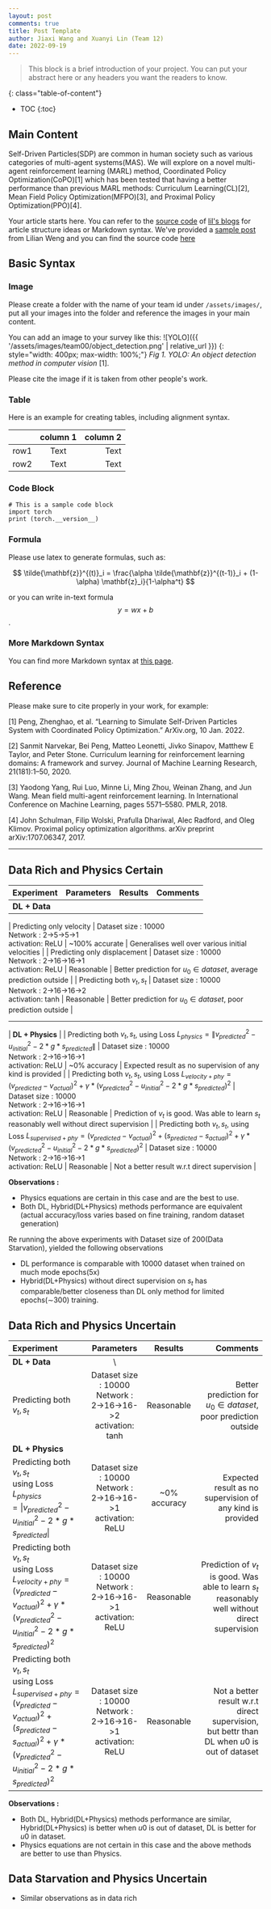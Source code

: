 ```yaml
---
layout: post
comments: true
title: Post Template
author: Jiaxi Wang and Xuanyi Lin (Team 12)
date: 2022-09-19
---
```



> This block is a brief introduction of your project. You can put your abstract here or any headers you want the readers to know.

<!--more-->
{: class="table-of-content"}
* TOC
{:toc}

## Main Content
Self-Driven Particles(SDP) are common in human society such as various categories of multi-agent systems(MAS). We will explore on a novel multi-agent reinforcement learning (MARL) method, Coordinated Policy Optimization(CoPO)[1] which has been tested that having a better performance than previous MARL methods: Curriculum Learning(CL)[2], Mean Field Policy Optimization(MFPO)[3], and Proximal Policy Optimization(PPO)[4].



Your article starts here. You can refer to the [source code](https://github.com/lilianweng/lil-log/tree/master/_posts) of [lil's blogs](https://lilianweng.github.io/lil-log/) for article structure ideas or Markdown syntax. We've provided a [sample post](https://ucla-rlcourse.github.io/CS269-projects-2022fall/2017/06/21/an-overview-of-deep-learning.html) from Lilian Weng and you can find the source code [here](https://github.com/ucla-rlcourse/CS269-projects-2022fall/blob/main/_posts/2017-06-21-an-overview-of-deep-learning.md)

## Basic Syntax
### Image
Please create a folder with the name of your team id under `/assets/images/`, put all your images into the folder and reference the images in your main content.

You can add an image to your survey like this:
![YOLO]({{ '/assets/images/team00/object_detection.png' | relative_url }})
{: style="width: 400px; max-width: 100%;"}
*Fig 1. YOLO: An object detection method in computer vision* [1].

Please cite the image if it is taken from other people's work.


### Table
Here is an example for creating tables, including alignment syntax.

|             | column 1    |  column 2     |
| :---        |    :----:   |          ---: |
| row1        | Text        | Text          |
| row2        | Text        | Text          |



### Code Block
```
# This is a sample code block
import torch
print (torch.__version__)
```


### Formula
Please use latex to generate formulas, such as:

$$
\tilde{\mathbf{z}}^{(t)}_i = \frac{\alpha \tilde{\mathbf{z}}^{(t-1)}_i + (1-\alpha) \mathbf{z}_i}{1-\alpha^t}
$$

or you can write in-text formula $$y = wx + b$$.

### More Markdown Syntax
You can find more Markdown syntax at [this page](https://www.markdownguide.org/basic-syntax/).

## Reference
Please make sure to cite properly in your work, for example:

[1] Peng, Zhenghao, et al. “Learning to Simulate Self-Driven Particles System with Coordinated Policy Optimization.” ArXiv.org, 10 Jan. 2022. 

[2] Sanmit Narvekar, Bei Peng, Matteo Leonetti, Jivko Sinapov, Matthew E Taylor, and Peter Stone. Curriculum learning for reinforcement learning domains: A framework and survey. Journal of Machine Learning Research, 21(181):1–50, 2020.

[3] Yaodong Yang, Rui Luo, Minne Li, Ming Zhou, Weinan Zhang, and Jun Wang. Mean field multi-agent reinforcement learning. In International Conference on Machine Learning, pages 5571–5580. PMLR, 2018.

[4] John Schulman, Filip Wolski, Prafulla Dhariwal, Alec Radford, and Oleg Klimov. Proximal policy optimization algorithms. arXiv preprint arXiv:1707.06347, 2017.


---


## Data Rich and Physics Certain

| Experiment 					| Parameters  											| Results  								| Comments 							|
| :---       					|    :----:   											|     :---: 							|     ---: 							|
| **DL + Data**																																						|

| Predicting only velocity  	| Dataset size : 10000<br> Network : 2->5->5->1 <br> activation: ReLU	|  ~100% accurate	| Generalises well over various initial velocities |
| Predicting only displacement 	| Dataset size : 10000<br> Network : 2->16->16->1 <br>	activation: ReLU |	Reasonable		| Better prediction for $u_0 \in dataset$, average prediction outside | 
| Predicting both $v_t, s_t$	| Dataset size : 10000<br> Network : 2->16->16->2 <br>	activation: tanh	|	Reasonable		| Better prediction for $u_0 \in dataset$, poor prediction outside |

-----

| **DL + Physics**																																			|
| Predicting both $v_t, s_t$, using Loss $L_{physics} = \|v_{predicted}^2-u_{initial}^2-2*g*s_{predicted}\|$ | Dataset size : 10000<br> Network : 2->16->16->1 <br>	activation: ReLU |	~0% accuracy		| Expected result as no supervision of any kind is provided |
| Predicting both $v_t, s_t$, using Loss $L_{velocity+phy} = (v_{predicted}-v_{actual})^2+\gamma*(v_{predicted}^2-u_{initial}^2-2*g*s_{predicted})^2$ | Dataset size : 10000<br> Network : 2->16->16->1 <br>	activation: ReLU |	Reasonable	| Prediction of $v_t$ is good. Was able to learn $s_t$ reasonably well without direct supervision |
| Predicting both $v_t, s_t$, using Loss $L_{supervised+phy} = (v_{predicted}-v_{actual})^2+(s_{predicted}-s_{actual})^2+\gamma*(v_{predicted}^2-u_{initial}^2-2*g*s_{predicted})^2$ | Dataset size : 10000<br> Network : 2->16->16->1 <br>	activation: ReLU |	Reasonable	| Not a better result w.r.t direct supervision |


**Observations :** 
- Physics equations are certain in this case and are the best to use.
- Both DL, Hybrid(DL+Physics) methods performance are equivalent (actual accuracy/loss varies based on fine training, random dataset generation)

Re running the above experiments with Dataset size of 200(Data Starvation), yielded the following observations
- DL performance is comparable with 10000 dataset when trained on much mode epochs(5x)
- Hybrid(DL+Physics) without direct supervision on $s_t$ has comparable/better closeness than DL only method for limited epochs($\sim$300) training.




## Data Rich and Physics Uncertain

| Experiment 					| Parameters  											| Results  								| Comments 							|
| :---       					|    :----:   											|     :---: 							|     ---: 							|
| **DL + Data**																																						|\
| Predicting both $v_t, s_t$	| Dataset size : 10000<br> Network : 2->16->16->2 <br>	activation: tanh	|	Reasonable		| Better prediction for $u_0 \in dataset$, poor prediction outside |
| **DL + Physics**																																			|
| Predicting both $v_t, s_t$<br> using Loss $L_{physics} = \|v_{predicted}^2-u_{initial}^2-2*g*s_{predicted}\|$ | Dataset size : 10000<br> Network : 2->16->16->1 <br>	activation: ReLU |	~0% accuracy		| Expected result as no supervision of any kind is provided |
| Predicting both $v_t, s_t$<br> using Loss $L_{velocity+phy} = (v_{predicted}-v_{actual})^2+\gamma*(v_{predicted}^2-u_{initial}^2-2*g*s_{predicted})^2$ | Dataset size : 10000<br> Network : 2->16->16->1 <br>	activation: ReLU |	Reasonable	| Prediction of $v_t$ is good. Was able to learn $s_t$ reasonably well without direct supervision |
| Predicting both $v_t, s_t$<br> using Loss $L_{supervised+phy} = (v_{predicted}-v_{actual})^2+(s_{predicted}-s_{actual})^2+\gamma*(v_{predicted}^2-u_{initial}^2-2*g*s_{predicted})^2$ | Dataset size : 10000<br> Network : 2->16->16->1 <br>	activation: ReLU |	Reasonable	| Not a better result w.r.t direct supervision, but bettr than DL when $u0$ is out of dataset |


**Observations :** 
- Both DL, Hybrid(DL+Physics) methods performance are similar, Hybrid(DL+Physics) is better when $u0$ is out of dataset, DL is better for $u0$ in dataset.
- Physics equations are not certain in this case and the above methods are better to use than Physics.

## Data Starvation and Physics Uncertain
- Similar observations as in data rich


